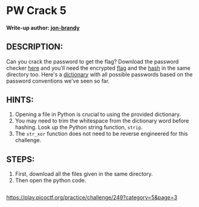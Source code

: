 # PW Crack 5
#### Write-up author: [jon-brandy](https://github.com/jon-brandy)
## DESCRIPTION:
Can you crack the password to get the flag? 
Download the password checker [here](https://github.com/jon-brandy/CTF-WRITE-UP/blob/e3c973166d9c560e0d30662a42b69f4baded6c2e/Asset/PW%20Crack%205/level5.py) and you'll need the encrypted [flag](https://github.com/jon-brandy/CTF-WRITE-UP/blob/e3c973166d9c560e0d30662a42b69f4baded6c2e/Asset/PW%20Crack%205/level5.flag.txt.enc) and the [hash](https://github.com/jon-brandy/CTF-WRITE-UP/blob/e3c973166d9c560e0d30662a42b69f4baded6c2e/Asset/PW%20Crack%205/level5.hash.bin) in the same directory too. 
Here's a [dictionary](https://github.com/jon-brandy/CTF-WRITE-UP/blob/e3c973166d9c560e0d30662a42b69f4baded6c2e/Asset/PW%20Crack%205/dictionary.txt) with all possible passwords based on the password conventions we've seen so far.
## HINTS:
1. Opening a file in Python is crucial to using the provided dictionary.
2. You may need to trim the whitespace from the dictionary word before hashing. Look up the Python string function, `strip`.
3. The `str_xor` function does not need to be reverse engineered for this challenge.
## STEPS:
1. First, download all the files given in the same directory.
2. Then open the python code.

```

```



https://play.picoctf.org/practice/challenge/249?category=5&page=3


